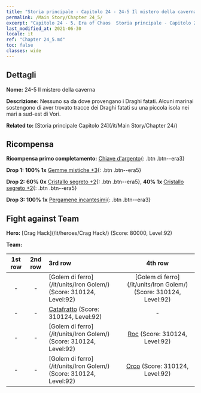```yaml
---
title: "Storia principale - Capitolo 24 - 24-5 Il mistero della caverna"
permalink: /Main Story/Chapter 24_5/
excerpt: "Capitolo 24 - 5. Era of Chaos  Storia principale - Capitolo 24_5. 24-5 Il mistero della caverna"
last_modified_at: 2021-06-30
locale: it
ref: "Chapter 24_5.md"
toc: false
classes: wide
---
```


## Dettagli

 **Nome:** 24-5 Il mistero della caverna

 **Descrizione:** Nessuno sa da dove provengano i Draghi fatati. Alcuni marinai sostengono di aver trovato tracce dei Draghi fatati su una piccola isola nei mari a sud-est di Vori.

 **Related to:** [Storia principale Capitolo 24](/it/Main Story/Chapter 24/)

## Ricompensa

 **Ricompensa primo completamento:** [Chiave d'argento](/ItemsIT/con_693/){: .btn .btn--era3}

 **Drop 1:** **100% 1x** [Gemme mistiche +3](/ItemsIT/mat_86/){: .btn .btn--era5}

 **Drop 2:** **60% 0x** [Cristallo segreto +2](/ItemsIT/mat_80/){: .btn .btn--era5}, **40% 1x** [Cristallo segreto +2](/ItemsIT/mat_80/){: .btn .btn--era5}

 **Drop 3:** **100% 1x** [Pergamene incantesimi](/ItemsIT/con_694/){: .btn .btn--era3}


## Fight against Team
 **Hero:** [Crag Hack](/it/heroes/Crag Hack/) (Score: 80000, Level:92)

 **Team:**


  | 1st row | 2nd row | 3rd row | 4th row |
  |:----:|:----:|:----|:----:|
  | - | - | [Golem di ferro](/it/units/Iron Golem/) (Score: 310124, Level:92)  | [Golem di ferro](/it/units/Iron Golem/) (Score: 310124, Level:92)  |
  | - | - | [Catafratto](/it/units/Cavalier/) (Score: 310124, Level:92)  | - |
  | - | - | [Golem di ferro](/it/units/Iron Golem/) (Score: 310124, Level:92)  | [Roc](/it/units/Roc/) (Score: 310124, Level:92)  |
  | - | - | [Golem di ferro](/it/units/Iron Golem/) (Score: 310124, Level:92)  | [Orco](/it/units/Orc/) (Score: 310124, Level:92)  |


